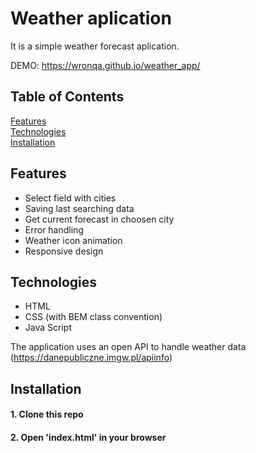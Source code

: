 # Weather aplication

It is a simple weather forecast aplication.

DEMO: https://wronqa.github.io/weather_app/

## Table of Contents

[Features](#Features)  
[Technologies](#Technologies)  
[Installation](#Installation)

## Features

- Select field with cities
- Saving last searching data
- Get current forecast in choosen city
- Error handling
- Weather icon animation
- Responsive design

## Technologies

- HTML
- CSS (with BEM class convention)
- Java Script

The application uses an open API to handle weather data (https://danepubliczne.imgw.pl/apiinfo)

## Installation

#### 1. Clone this repo

#### 2. Open 'index.html' in your browser
